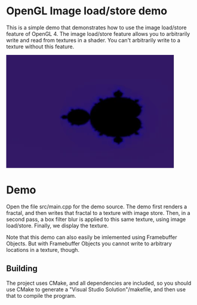 # OpenGL Image load/store demo

This is a simple demo that demonstrates how to use the image load/store
feature of OpenGL 4. The image load/store feature allows you to arbitrarily
write and read from textures in a shader. You can't arbitrarily write to 
a texture without this feature. 

![Animated](img/fractal.gif)

# Demo

Open the file src/main.cpp for the demo source. 
The demo first renders a fractal, and then writes that
fractal to a texture with image store. Then, in a second pass, a box 
filter blur is applied to this same texture, using image load/store.
Finally, we display the texture. 

Note that this demo can also easily be imlemented using Framebuffer Objects. 
But with Framebuffer Objects you cannot write to arbitrary locations in a 
texture, though. 

## Building

The project uses CMake, and all dependencies are included, so you
should use CMake to generate a "Visual Studio Solution"/makefile,
and then use that to compile the program.
